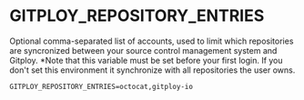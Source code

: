 # GITPLOY_REPOSITORY_ENTRIES

Optional comma-separated list of accounts, used to limit which repositories are syncronized between your source control management system and Gitploy. *Note that this variable must be set before your first login. If you don't set this environment it synchronize with all repositories the user owns.

```
GITPLOY_REPOSITORY_ENTRIES=octocat,gitploy-io
```
